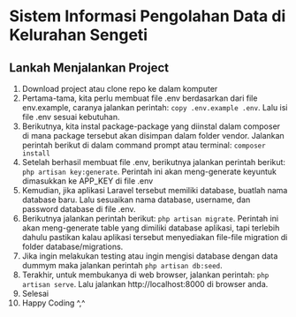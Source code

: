 # Sistem Informasi Pengolahan Data di Kelurahan Sengeti

## Lankah Menjalankan Project
1. Download project atau clone repo ke dalam komputer
2. Pertama-tama, kita perlu membuat file .env berdasarkan dari file env.example, caranya jalankan perintah: ```copy .env.example .env```. Lalu isi file .env sesuai kebutuhan.
3. Berikutnya, kita instal package-package yang diinstal dalam composer di mana package tersebut akan disimpan dalam folder vendor. Jalankan perintah berikut di dalam command prompt atau terminal: ```composer install```
4. Setelah berhasil membuat file .env, berikutnya jalankan perintah berikut: ```php artisan key:generate```. Perintah ini akan meng-generate keyuntuk dimasukkan ke APP_KEY di file .env
5. Kemudian, jika aplikasi Laravel tersebut memiliki database, buatlah nama database baru. Lalu sesuaikan nama database, username, dan password database di file .env.
6. Berikutnya jalankan perintah berikut: ```php artisan migrate```. Perintah ini akan meng-generate table yang dimiliki database aplikasi, tapi terlebih dahulu pastikan kalau aplikasi tersebut menyediakan file-file migration di folder database/migrations.
7. Jika ingin melakukan testing atau ingin mengisi database dengan data dummym maka jalankan perintah ```php artisan db:seed```.
8. Terakhir, untuk membukanya di web browser, jalankan perintah: ```php artisan serve```. Lalu jalankan http://localhost:8000 di browser anda.
9. Selesai
10. Happy Coding ^,^
